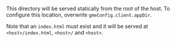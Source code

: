 This directory will be served statically from the root of the host. To configure this location, overwrite `gmeConfig.client.appDir`.

Note that an `index.html` must exist and it will be served at `<host>/index.html`, `<host>/` and `<host>`.
